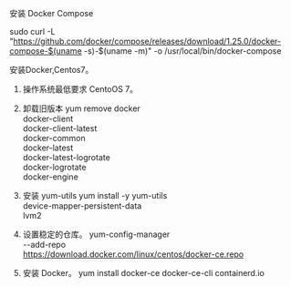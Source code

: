 



安装 Docker Compose

sudo curl -L "https://github.com/docker/compose/releases/download/1.25.0/docker-compose-$(uname -s)-$(uname -m)" -o /usr/local/bin/docker-compose


安装Docker,Centos7。
1. 操作系统最低要求 CentoOS 7。
2. 卸载旧版本
yum remove docker \
      docker-client \
      docker-client-latest \
      docker-common \
      docker-latest \
      docker-latest-logrotate \
      docker-logrotate \
      docker-engine

3. 安装 yum-utils 
yum install -y yum-utils \
  device-mapper-persistent-data \
  lvm2

4. 设置稳定的仓库。
yum-config-manager \
    --add-repo \
    https://download.docker.com/linux/centos/docker-ce.repo

5. 安装 Docker。
yum install docker-ce docker-ce-cli containerd.io    
